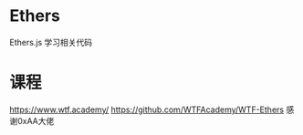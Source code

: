 # Ethers
Ethers.js 学习相关代码
# 课程
https://www.wtf.academy/
https://github.com/WTFAcademy/WTF-Ethers 
感谢0xAA大佬
